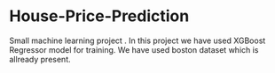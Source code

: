 # House-Price-Prediction
Small machine learning project . In this project we have used XGBoost Regressor model for training. We have used boston dataset which is allready present.
